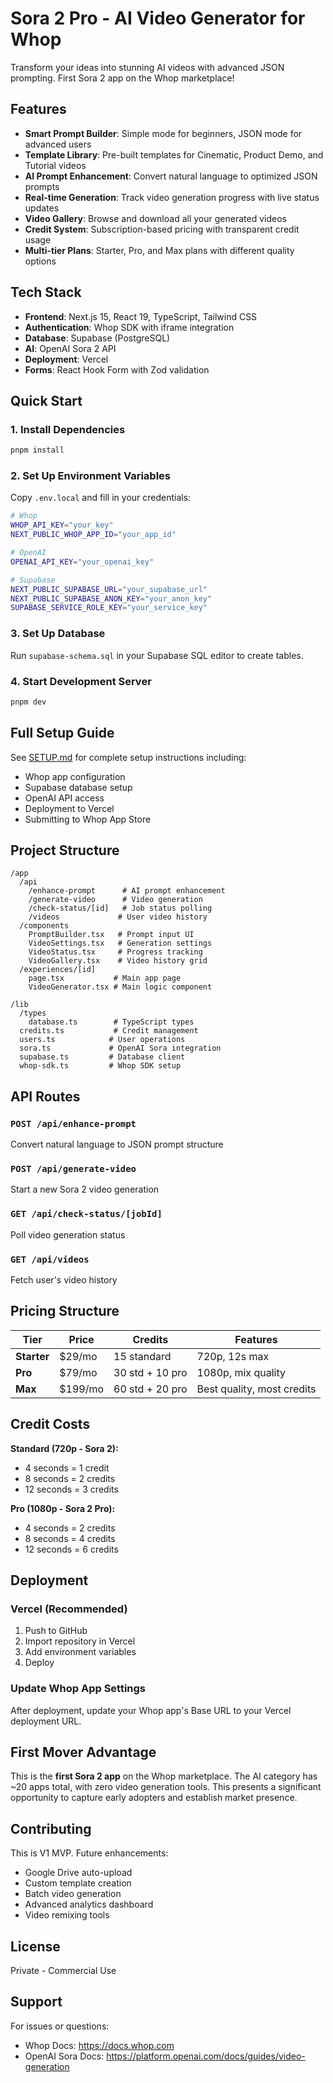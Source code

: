 # Sora 2 Pro - AI Video Generator for Whop

Transform your ideas into stunning AI videos with advanced JSON prompting. First Sora 2 app on the Whop marketplace!

## Features

- **Smart Prompt Builder**: Simple mode for beginners, JSON mode for advanced users
- **Template Library**: Pre-built templates for Cinematic, Product Demo, and Tutorial videos
- **AI Prompt Enhancement**: Convert natural language to optimized JSON prompts
- **Real-time Generation**: Track video generation progress with live status updates
- **Video Gallery**: Browse and download all your generated videos
- **Credit System**: Subscription-based pricing with transparent credit usage
- **Multi-tier Plans**: Starter, Pro, and Max plans with different quality options

## Tech Stack

- **Frontend**: Next.js 15, React 19, TypeScript, Tailwind CSS
- **Authentication**: Whop SDK with iframe integration
- **Database**: Supabase (PostgreSQL)
- **AI**: OpenAI Sora 2 API
- **Deployment**: Vercel
- **Forms**: React Hook Form with Zod validation

## Quick Start

### 1. Install Dependencies

```bash
pnpm install
```

### 2. Set Up Environment Variables

Copy `.env.local` and fill in your credentials:

```bash
# Whop
WHOP_API_KEY="your_key"
NEXT_PUBLIC_WHOP_APP_ID="your_app_id"

# OpenAI
OPENAI_API_KEY="your_openai_key"

# Supabase
NEXT_PUBLIC_SUPABASE_URL="your_supabase_url"
NEXT_PUBLIC_SUPABASE_ANON_KEY="your_anon_key"
SUPABASE_SERVICE_ROLE_KEY="your_service_key"
```

### 3. Set Up Database

Run `supabase-schema.sql` in your Supabase SQL editor to create tables.

### 4. Start Development Server

```bash
pnpm dev
```

## Full Setup Guide

See [SETUP.md](./SETUP.md) for complete setup instructions including:
- Whop app configuration
- Supabase database setup
- OpenAI API access
- Deployment to Vercel
- Submitting to Whop App Store

## Project Structure

```
/app
  /api
    /enhance-prompt      # AI prompt enhancement
    /generate-video      # Video generation
    /check-status/[id]   # Job status polling
    /videos             # User video history
  /components
    PromptBuilder.tsx   # Prompt input UI
    VideoSettings.tsx   # Generation settings
    VideoStatus.tsx     # Progress tracking
    VideoGallery.tsx    # Video history grid
  /experiences/[id]
    page.tsx           # Main app page
    VideoGenerator.tsx # Main logic component

/lib
  /types
    database.ts        # TypeScript types
  credits.ts           # Credit management
  users.ts            # User operations
  sora.ts             # OpenAI Sora integration
  supabase.ts         # Database client
  whop-sdk.ts         # Whop SDK setup
```

## API Routes

### `POST /api/enhance-prompt`
Convert natural language to JSON prompt structure

### `POST /api/generate-video`
Start a new Sora 2 video generation

### `GET /api/check-status/[jobId]`
Poll video generation status

### `GET /api/videos`
Fetch user's video history

## Pricing Structure

| Tier | Price | Credits | Features |
|------|-------|---------|----------|
| **Starter** | $29/mo | 15 standard | 720p, 12s max |
| **Pro** | $79/mo | 30 std + 10 pro | 1080p, mix quality |
| **Max** | $199/mo | 60 std + 20 pro | Best quality, most credits |

## Credit Costs

**Standard (720p - Sora 2):**
- 4 seconds = 1 credit
- 8 seconds = 2 credits
- 12 seconds = 3 credits

**Pro (1080p - Sora 2 Pro):**
- 4 seconds = 2 credits
- 8 seconds = 4 credits
- 12 seconds = 6 credits

## Deployment

### Vercel (Recommended)

1. Push to GitHub
2. Import repository in Vercel
3. Add environment variables
4. Deploy

### Update Whop App Settings

After deployment, update your Whop app's Base URL to your Vercel deployment URL.

## First Mover Advantage

This is the **first Sora 2 app** on the Whop marketplace. The AI category has ~20 apps total, with zero video generation tools. This presents a significant opportunity to capture early adopters and establish market presence.

## Contributing

This is V1 MVP. Future enhancements:
- Google Drive auto-upload
- Custom template creation
- Batch video generation
- Advanced analytics dashboard
- Video remixing tools

## License

Private - Commercial Use

## Support

For issues or questions:
- Whop Docs: https://docs.whop.com
- OpenAI Sora Docs: https://platform.openai.com/docs/guides/video-generation
